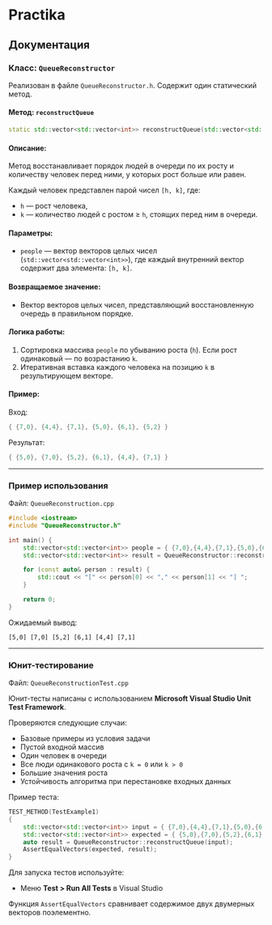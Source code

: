 # Practika
## Документация

### Класс: `QueueReconstructor`

Реализован в файле `QueueReconstructor.h`. Содержит один статический метод.

#### Метод: `reconstructQueue`

```cpp
static std::vector<std::vector<int>> reconstructQueue(std::vector<std::vector<int>>& people)
```

#### Описание:

Метод восстанавливает порядок людей в очереди по их росту и количеству человек перед ними, у которых рост больше или равен.

Каждый человек представлен парой чисел `[h, k]`, где:

* `h` — рост человека,
* `k` — количество людей с ростом ≥ `h`, стоящих перед ним в очереди.

#### Параметры:

* `people` — вектор векторов целых чисел (`std::vector<std::vector<int>>`), где каждый внутренний вектор содержит два элемента: `[h, k]`.

#### Возвращаемое значение:

* Вектор векторов целых чисел, представляющий восстановленную очередь в правильном порядке.

#### Логика работы:

1. Сортировка массива `people` по убыванию роста (`h`). Если рост одинаковый — по возрастанию `k`.
2. Итеративная вставка каждого человека на позицию `k` в результирующем векторе.

#### Пример:

Вход:

```cpp
{ {7,0}, {4,4}, {7,1}, {5,0}, {6,1}, {5,2} }
```

Результат:

```cpp
{ {5,0}, {7,0}, {5,2}, {6,1}, {4,4}, {7,1} }
```

---

### Пример использования

Файл: `QueueReconstruction.cpp`

```cpp
#include <iostream>
#include "QueueReconstructor.h"

int main() {
    std::vector<std::vector<int>> people = { {7,0},{4,4},{7,1},{5,0},{6,1},{5,2} };
    std::vector<std::vector<int>> result = QueueReconstructor::reconstructQueue(people);

    for (const auto& person : result) {
        std::cout << "[" << person[0] << "," << person[1] << "] ";
    }

    return 0;
}
```

Ожидаемый вывод:

```
[5,0] [7,0] [5,2] [6,1] [4,4] [7,1]
```

---

### Юнит-тестирование

Файл: `QueueReconstructionTest.cpp`

Юнит-тесты написаны с использованием **Microsoft Visual Studio Unit Test Framework**.

Проверяются следующие случаи:

* Базовые примеры из условия задачи
* Пустой входной массив
* Один человек в очереди
* Все люди одинакового роста с `k = 0` или `k > 0`
* Большие значения роста
* Устойчивость алгоритма при перестановке входных данных

Пример теста:

```cpp
TEST_METHOD(TestExample1)
{
    std::vector<std::vector<int>> input = { {7,0},{4,4},{7,1},{5,0},{6,1},{5,2} };
    std::vector<std::vector<int>> expected = { {5,0},{7,0},{5,2},{6,1},{4,4},{7,1} };
    auto result = QueueReconstructor::reconstructQueue(input);
    AssertEqualVectors(expected, result);
}
```

Для запуска тестов используйте:

* Меню **Test > Run All Tests** в Visual Studio

Функция `AssertEqualVectors` сравнивает содержимое двух двумерных векторов поэлементно.

